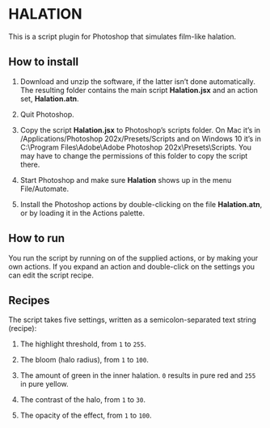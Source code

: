 # HALATION

This is a script plugin for Photoshop that simulates film-like halation.

## How to install

1. Download and unzip the software, if the latter isn’t done automatically. The resulting folder contains the main script **Halation.jsx** and an action set, **Halation.atn**.

2. Quit Photoshop.

3. Copy the script **Halation.jsx** to Photoshop’s scripts folder. On Mac it’s in /Applications/Photoshop 202x/Presets/Scripts and on Windows 10 it’s in C:\Program Files\Adobe\Adobe Photoshop 202x\Presets\Scripts. You may have to change the permissions of this folder to copy the script there.

4. Start Photoshop and make sure **Halation** shows up in the menu File/Automate.

5. Install the Photoshop actions by double-clicking on the file **Halation.atn**, or by loading it in the Actions palette.

## How to run

You run the script by running on of the supplied actions, or by making your own actions. If you expand an action and double-click on the settings you can edit the script recipe. 

## Recipes

The script takes five settings, written as a semicolon-separated text string (recipe):

1. The highlight threshold, from `1` to `255`.

2. The bloom (halo radius), from `1` to `100`.

3. The amount of green in the inner halation. `0` results in pure red and `255` in pure yellow.

4. The contrast of the halo, from `1` to `30`.

5. The opacity of the effect, from `1` to `100`.